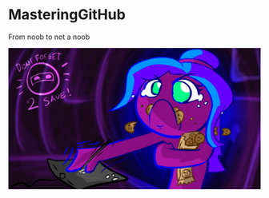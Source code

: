 # MasteringGitHub
From noob to not a noob


![FlashCrash](flash_crashed_jade_by_gildedguy-d9cjk08.png)
